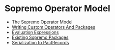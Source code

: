 Sopremo Operator Model
======================

-   [The Sopremo Operator
    Model](sopremoom "wiki:sopremoom")
-   [Writing Custom Operators And
    Packages](sopremooperators "wiki:sopremooperators")
-   [Evaluation
    Expressions](sopremoexpressions "wiki:sopremoexpressions")
-   [Existing Sopremo
    Packages](sopremopackages "wiki:sopremopackages")
-   [Serialization to
    PactRecords](sopremoserialization "wiki:sopremoserialization")

